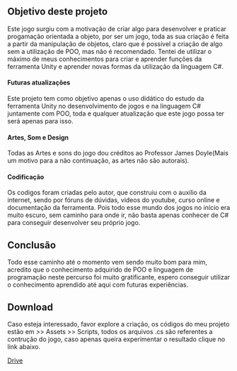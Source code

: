 <h2>Objetivo deste projeto</h2>

<a>Este jogo surgiu com a motivação de criar algo para desenvolver e praticar progamação orientada a objeto, por ser um jogo, toda as sua criação é feita a partir da manipulação de objetos, claro que é possível a criação de algo sem a utilização de POO, mas não é recomendado. Tentei de utilizar o máximo de meus conhecimentos para criar e aprender funções da ferramenta Unity e aprender novas formas da utilização da linguagem C#.</a>

<h4>Futuras atualizações</h4>

<a>Este projeto tem como objetivo apenas o uso didático do estudo da ferramenta Unity no desenvolvimento de jogos e na linguagem C# juntamente com POO, toda e qualquer atualização que este jogo possa ter será apenas para isso.</a>

<h4>Artes, Som e Design</h4>

<a>Todas as Artes e sons do jogo dou créditos ao Professor James Doyle(Mais um motivo para a não continuação, as artes não são autorais).</a>
  
<h4>Codificação</h4>
  
<a>Os codigos foram criadas pelo autor, que construiu com o auxílio da internet, sendo por fóruns de dúvidas, videos do youtube, curso online e documentação da ferramenta. Pois todo esse mundo dos jogos no início era muito escuro, sem caminho para onde ir, não basta apenas conhecer de C# para conseguir desenvolver seu próprio jogo.</a>

<h2>Conclusão</h2>

<a>Todo esse caminho até o momento vem sendo muito bom para mim, acredito que o conhecimento adquirido de POO e linguagem de programação neste percurso foi muito gratificante, espero conseguir utilizar o conhecimento aprendido até aqui com futuras experiências.</a>

<h2>Download</h2>

<a>Caso esteja interessado, favor explore a criação, os códigos do meu projeto estão em >> Assets >> Scripts, todos os arquivos .cs são referentes a contrução do jogo, caso apenas queira experimentar o resultado clique no link abaixo.</a>

<a href="https://drive.google.com/file/d/1aiUeY1UOWaihu-zfV7fnSRFVUsantji4/view?usp=sharing/">Drive</a> 
